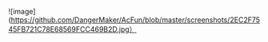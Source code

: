 ![image](https://github.com/DangerMaker/AcFun/blob/master/screenshots/2EC2F7545FB721C78E68569FCC469B2D.jpg）
